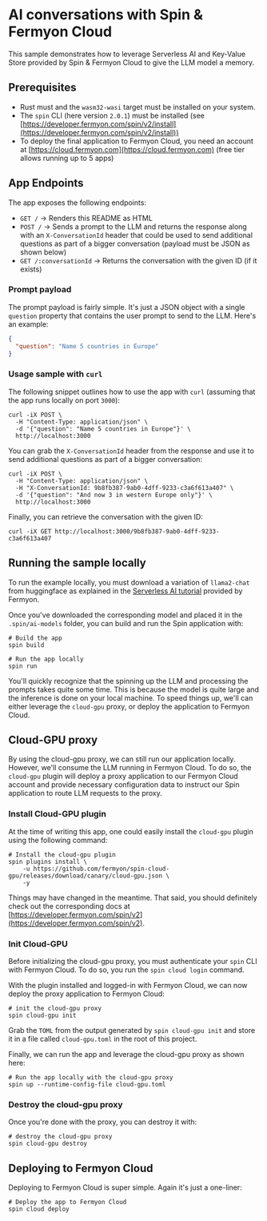 # AI conversations with Spin & Fermyon Cloud

This sample demonstrates how to leverage Serverless AI and Key-Value Store provided by Spin & Fermyon Cloud to give the LLM model a memory.

## Prerequisites

- Rust must and the `wasm32-wasi` target must be installed on your system.
- The `spin` CLI (here version `2.0.1`) must be installed (see [https://developer.fermyon.com/spin/v2/install](https://developer.fermyon.com/spin/v2/install))
- To deploy the final application to Fermyon Cloud, you need an account at [https://cloud.fermyon.com](https://cloud.fermyon.com) (free tier allows running up to 5 apps)

## App Endpoints

The app exposes the following endpoints:

- `GET /` -> Renders this README as HTML
- `POST /` -> Sends a prompt to the LLM and returns the response along with an `X-ConversationId` header that could be used to send additional questions as part of a bigger conversation (payload must be JSON as shown below)
- `GET /:conversationId` -> Returns the conversation with the given ID (if it exists)

### Prompt payload

The prompt payload is fairly simple. It's just a JSON object with a single `question` property that contains the user prompt to send to the LLM. Here's an example:

```json
{
  "question": "Name 5 countries in Europe"
}
```

### Usage sample with `curl`

The following snippet outlines how to use the app with `curl` (assuming that the app runs locally on port `3000`):

```shell
curl -iX POST \
  -H "Content-Type: application/json" \
  -d '{"question": "Name 5 countries in Europe"}' \
  http://localhost:3000
```

You can grab the `X-ConversationId` header from the response and use it to send additional questions as part of a bigger conversation:

```shell
curl -iX POST \
  -H "Content-Type: application/json" \
  -H "X-ConversationId: 9b8fb387-9ab0-4dff-9233-c3a6f613a407" \
  -d '{"question": "And now 3 in western Europe only"}' \
  http://localhost:3000
```

Finally, you can retrieve the conversation with the given ID:

```shell
curl -iX GET http://localhost:3000/9b8fb387-9ab0-4dff-9233-c3a6f613a407
```

## Running the sample locally

To run the example locally, you must download a variation of `llama2-chat` from huggingface as explained in the [Serverless AI tutorial](https://developer.fermyon.com/spin/v2/ai-sentiment-analysis-api-tutorial#supported-ai-models) provided by Fermyon.

Once you've downloaded the corresponding model and placed it in the `.spin/ai-models` folder, you can build and run the Spin application with:

```shell
# Build the app
spin build

# Run the app locally
spin run
```

You'll quickly recognize that the spinning up the LLM and processing the prompts takes quite some time. This is because the model is quite large and the inference is done on your local machine. To speed things up, we'll can either leverage the `cloud-gpu` proxy, or deploy the application to Fermyon Cloud.

## Cloud-GPU proxy

By using the cloud-gpu proxy, we can still run our application locally. However, we'll consume the LLM running in Fermyon Cloud. To do so, the `cloud-gpu` plugin will deploy a proxy application to our Fermyon Cloud account and provide necessary configuration data to instruct our Spin application to route LLM requests to the proxy.

### Install Cloud-GPU plugin

At the time of writing this app, one could easily install the `cloud-gpu` plugin using the following command:

```shell
# Install the cloud-gpu plugin
spin plugins install \
    -u https://github.com/fermyon/spin-cloud-gpu/releases/download/canary/cloud-gpu.json \
    -y
```

Things may have changed in the meantime. That said, you should definitely check out the corresponding docs at [https://developer.fermyon.com/spin/v2](https://developer.fermyon.com/spin/v2).

### Init Cloud-GPU

Before initializing the cloud-gpu proxy, you must authenticate your `spin` CLI with Fermyon Cloud. To do so, you run the `spin cloud login` command.

With the plugin installed and logged-in with Fermyon Cloud, we can now deploy the proxy application to Fermyon Cloud:

```shell
# init the cloud-gpu proxy
spin cloud-gpu init

```

Grab the `TOML` from the output generated by `spin cloud-gpu init` and store it in a file called `cloud-gpu.toml` in the root of this project.

Finally, we can run the app and leverage the cloud-gpu proxy as shown here:

```shell
# Run the app locally with the cloud-gpu proxy
spin up --runtime-config-file cloud-gpu.toml
```

### Destroy the cloud-gpu proxy

Once you're done with the proxy, you can destroy it with:

```shell
# destroy the cloud-gpu proxy
spin cloud-gpu destroy
```

## Deploying to Fermyon Cloud

Deploying to Fermyon Cloud is super simple. Again it's just a one-liner:

```shell
# Deploy the app to Fermyon Cloud
spin cloud deploy
```
